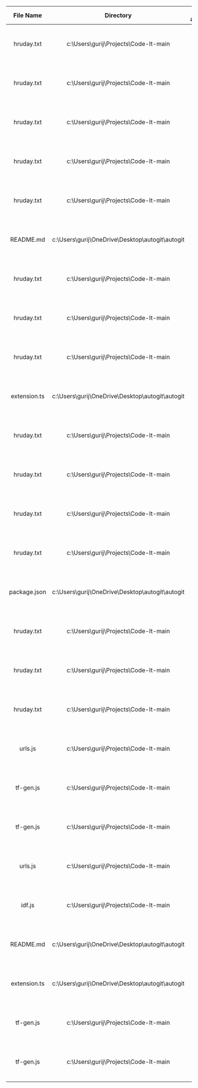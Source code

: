 | File Name | Directory | Files affected | Time Stamp |
|:---:|:---:|:---:|:---:|
| hruday.txt | c:\Users\gurij\Projects\Code-It-main | 4 | Tue, 21 Jan 2025 11:39:14 GMT |
| hruday.txt | c:\Users\gurij\Projects\Code-It-main | 3 | Tue, 21 Jan 2025 11:39:44 GMT |
| hruday.txt | c:\Users\gurij\Projects\Code-It-main | 5 | Tue, 21 Jan 2025 11:40:14 GMT |
| hruday.txt | c:\Users\gurij\Projects\Code-It-main | 4 | Tue, 21 Jan 2025 11:40:44 GMT |
| hruday.txt | c:\Users\gurij\Projects\Code-It-main | 1 | Tue, 21 Jan 2025 11:41:14 GMT |
| README.md | c:\Users\gurij\OneDrive\Desktop\autogit\autogit | 16 | Thu, 23 Jan 2025 03:07:56 GMT |
| hruday.txt | c:\Users\gurij\Projects\Code-It-main | 1 | Thu, 23 Jan 2025 04:07:13 GMT |
| hruday.txt | c:\Users\gurij\Projects\Code-It-main | 1 | Thu, 23 Jan 2025 04:07:20 GMT |
| hruday.txt | c:\Users\gurij\Projects\Code-It-main | 1 | Thu, 23 Jan 2025 04:07:35 GMT |
| extension.ts | c:\Users\gurij\OneDrive\Desktop\autogit\autogit | 17 | Thu, 23 Jan 2025 04:07:56 GMT |
| hruday.txt | c:\Users\gurij\Projects\Code-It-main | 1 | Thu, 23 Jan 2025 04:09:58 GMT |
| hruday.txt | c:\Users\gurij\Projects\Code-It-main | 1 | Thu, 23 Jan 2025 05:21:36 GMT |
| hruday.txt | c:\Users\gurij\Projects\Code-It-main | 1 | Thu, 23 Jan 2025 05:23:14 GMT |
| hruday.txt | c:\Users\gurij\Projects\Code-It-main | 1 | Thu, 23 Jan 2025 05:24:19 GMT |
| package.json | c:\Users\gurij\OneDrive\Desktop\autogit\autogit | 54 | Thu, 23 Jan 2025 05:37:56 GMT |
| hruday.txt | c:\Users\gurij\Projects\Code-It-main | 1 | Thu, 23 Jan 2025 06:27:09 GMT |
| hruday.txt | c:\Users\gurij\Projects\Code-It-main | 1 | Thu, 23 Jan 2025 06:27:17 GMT |
| hruday.txt | c:\Users\gurij\Projects\Code-It-main | 1 | Thu, 23 Jan 2025 06:27:20 GMT |
| urls.js | c:\Users\gurij\Projects\Code-It-main | 1 | Thu, 23 Jan 2025 06:27:26 GMT |
| tf-gen.js | c:\Users\gurij\Projects\Code-It-main | 2 | Thu, 23 Jan 2025 06:28:43 GMT |
| tf-gen.js | c:\Users\gurij\Projects\Code-It-main | 2 | Thu, 23 Jan 2025 06:28:53 GMT |
| urls.js | c:\Users\gurij\Projects\Code-It-main | 2 | Thu, 23 Jan 2025 06:29:03 GMT |
| idf.js | c:\Users\gurij\Projects\Code-It-main | 4 | Thu, 23 Jan 2025 06:37:54 GMT |
| README.md | c:\Users\gurij\OneDrive\Desktop\autogit\autogit | 9 | Thu, 23 Jan 2025 07:21:11 GMT |
| extension.ts | c:\Users\gurij\OneDrive\Desktop\autogit\autogit | 38 | Thu, 23 Jan 2025 07:51:11 GMT |
| tf-gen.js | c:\Users\gurij\Projects\Code-It-main | 5 | Thu, 23 Jan 2025 07:56:39 GMT |
| tf-gen.js | c:\Users\gurij\Projects\Code-It-main | 2 | Thu, 23 Jan 2025 07:57:39 GMT |
